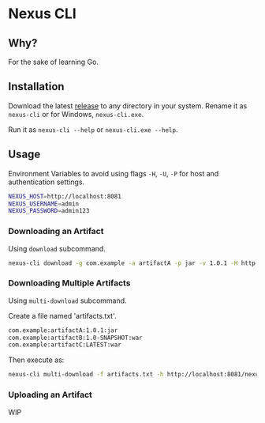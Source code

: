 # Nexus CLI

## Why?

For the sake of learning Go.

## Installation

Download the latest [release](https://github.com/bzon/nexus-cli/releases) to any directory in your system. Rename it as `nexus-cli` or for Windows, `nexus-cli.exe`.

Run it as `nexus-cli --help` or `nexus-cli.exe --help`.

## Usage

Environment Variables to avoid using flags `-H`, `-U`, `-P` for host and authentication settings.

```bash
NEXUS_HOST=http://localhost:8081
NEXUS_USERNAME=admin
NEXUS_PASSWORD=admin123
```

### Downloading an Artifact

Using `download` subcommand.

```bash
nexus-cli download -g com.example -a artifactA -p jar -v 1.0.1 -H http://localhost:8081/nexus -U admin -P admin123
```

### Downloading Multiple Artifacts

Using `multi-download` subcommand.

Create a file named 'artifacts.txt'.

```bash
com.example:artifactA:1.0.1:jar
com.example:artifactB:1.0-SNAPSHOT:war
com.example:artifactC:LATEST:war
```

Then execute as:

```bash
nexus-cli multi-download -f artifacts.txt -h http://localhost:8081/nexus -U admin -P admin123
```

### Uploading an Artifact

WIP
